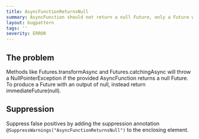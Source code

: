 ```yaml
---
title: AsyncFunctionReturnsNull
summary: AsyncFunction should not return a null Future, only a Future whose result is null.
layout: bugpattern
tags: ''
severity: ERROR
---
```


<!--
*** AUTO-GENERATED, DO NOT MODIFY ***
To make changes, edit the @BugPattern annotation or the explanation in docs/bugpattern.
-->


## The problem
Methods like Futures.transformAsync and Futures.catchingAsync will throw a
NullPointerException if the provided AsyncFunction returns a null Future. To
produce a Future with an output of null, instead return immediateFuture(null).

## Suppression
Suppress false positives by adding the suppression annotation `@SuppressWarnings("AsyncFunctionReturnsNull")` to the enclosing element.
